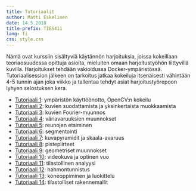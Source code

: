 ```yaml
---
title: Tutoriaalit
author: Matti Eskelinen
date: 14.5.2018
title-prefix: TIES411
lang: fi
css: style.css
---
```


Nämä ovat kurssiin sisältyviä käytännön harjoituksia, joissa kokeillaan teoriaosuudessa opittuja asioita, mieluiten omaan harjoitustyöhön liittyvillä kuvilla. Harjoitukset tehdään vakioidussa Docker-ympäristössä. Tutoriaalisession jälkeen on tarkoitus jatkaa kokeiluja itsenäisesti vähintään 4-5 tunnin ajan joka viikko ja tallentaa tehdyt asiat harjoitustyörepoon lyhyen selostuksen kera.

* [Tutoriaali 1](./tutorial01.fi): ympäristön käyttöönotto, OpenCV:n kokeilu
* [Tutoriaali 2](./tutorial02.fi): kuvien suodattamista ja yksinkertaista muokkaamista
* [Tutoriaali 3](./tutorial03.fi): kuvien Fourier-muunnos
* [Tutoriaali 4](./tutorial04.fi): väriavaruuksien muunnokset
* [Tutoriaali 5](./tutorial05.fi): reunojen etsiminen
* [Tutoriaali 6](./tutorial06.fi): segmentointi
* [Tutoriaali 7](./tutorial07.fi): kuvapyramidit ja skaala-avaruus
* [Tutoriaali 8](./tutorial08.fi): pistepiirteet
* [Tutoriaali 9](./tutorial09.fi): geometriset muunnokset
* [Tutoriaali 10](./tutorial10.fi): videokuva ja optinen vuo
* [Tutoriaali 11](./tutorial11.fi): tilastollinen analyysi
* [Tutoriaali 12](./tutorial12.fi): hahmontunnistus
* [Tutoriaali 13](./tutorial13.fi): koneoppiminen ja luokittelu
* [Tutoriaali 14](./tutorial14.fi): tilastolliset rakennemallit
